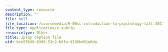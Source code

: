 ```yaml
---
content_type: resource
description: ''
file: null
file_location: /coursemedia/9-00sc-introduction-to-psychology-fall-2011/bce5fb30699653c2b6fad186bd81e6da_lBU64nfe8nM.vtt
file_type: application/x-subrip
resourcetype: Other
title: 3play caption file
uid: bce5fb30-6996-53c2-b6fa-d186bd81e6da
---
```

